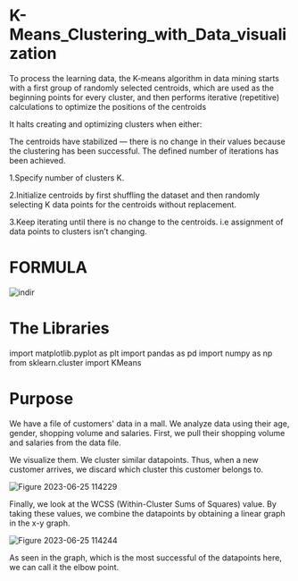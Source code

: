 # K-Means_Clustering_with_Data_visualization
To process the learning data, the K-means algorithm in data mining starts with a first group of randomly selected centroids, which are used as the beginning points for every cluster, and then performs iterative (repetitive) calculations to optimize the positions of the centroids

It halts creating and optimizing clusters when either:

The centroids have stabilized — there is no change in their values because the clustering has been successful.
The defined number of iterations has been achieved.


  1.Specify number of clusters K.

  2.Initialize centroids by first shuffling the dataset and then randomly selecting K data points for the centroids without replacement.

  3.Keep iterating until there is no change to the centroids. i.e assignment of data points to clusters isn’t changing.

# FORMULA
![indir](https://github.com/muratgorgl/K-Means_Clustering_with_Data_visualization/assets/105209043/dc674a74-1575-4860-91f8-a7611ac1075b)

# The Libraries
import matplotlib.pyplot as plt
import pandas as pd
import numpy as np 
from sklearn.cluster import KMeans

# Purpose
We have a file of customers' data in a mall. We analyze data using their age, gender, shopping volume and salaries. First, we pull their shopping volume and salaries from the data file.

We visualize them. We cluster similar datapoints. Thus, when a new customer arrives, we discard which cluster this customer belongs to.

![Figure 2023-06-25 114229](https://github.com/muratgorgl/K-Means_Clustering_with_Data_visualization/assets/105209043/7ebca9d8-ecf8-4491-aee7-8e4c2de90f72)

Finally, we look at the WCSS (Within-Cluster Sums of Squares) value. By taking these values, we combine the datapoints by obtaining a linear graph in the x-y graph.

![Figure 2023-06-25 114244](https://github.com/muratgorgl/K-Means_Clustering_with_Data_visualization/assets/105209043/b7a54cb3-5dfa-4632-8b92-b5e04ebfb9a6)

As seen in the graph, which is the most successful of the datapoints here, we can call it the elbow point.



